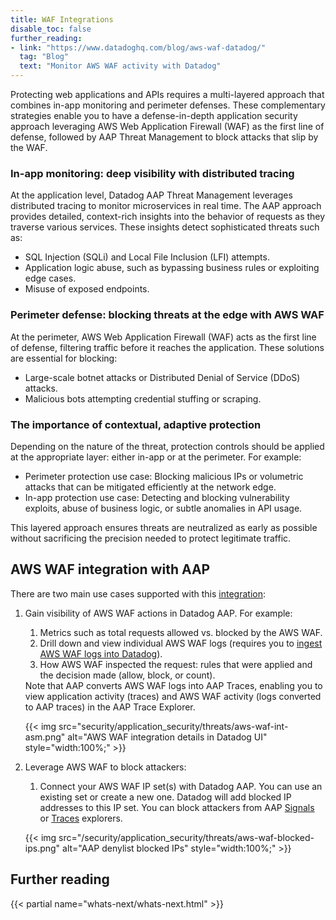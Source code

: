 ```yaml
---
title: WAF Integrations
disable_toc: false
further_reading:
- link: "https://www.datadoghq.com/blog/aws-waf-datadog/"
  tag: "Blog"
  text: "Monitor AWS WAF activity with Datadog"
---
```


Protecting web applications and APIs requires a multi-layered approach that combines in-app monitoring and perimeter defenses. These complementary strategies enable you to have a defense-in-depth application security approach leveraging AWS Web Application Firewall (WAF) as the first line of defense, followed by AAP Threat Management to block attacks that slip by the WAF.

### In-app monitoring: deep visibility with distributed tracing

At the application level, Datadog AAP Threat Management leverages distributed tracing to monitor microservices in real time. The AAP approach provides detailed, context-rich insights into the behavior of requests as they traverse various services. These insights detect sophisticated threats such as:

- SQL Injection (SQLi) and Local File Inclusion (LFI) attempts.
- Application logic abuse, such as bypassing business rules or exploiting edge cases.
- Misuse of exposed endpoints.

### Perimeter defense: blocking threats at the edge with AWS WAF

At the perimeter, AWS Web Application Firewall (WAF) acts as the first line of defense, filtering traffic before it reaches the application. These solutions are essential for blocking:

- Large-scale botnet attacks or Distributed Denial of Service (DDoS) attacks.
- Malicious bots attempting credential stuffing or scraping.

### The importance of contextual, adaptive protection

Depending on the nature of the threat, protection controls should be applied at the appropriate layer: either in-app or at the perimeter. For example:

- Perimeter protection use case: Blocking malicious IPs or volumetric attacks that can be mitigated efficiently at the network edge.
- In-app protection use case: Detecting and blocking vulnerability exploits, abuse of business logic, or subtle anomalies in API usage.

This layered approach ensures threats are neutralized as early as possible without sacrificing the precision needed to protect legitimate traffic.


## AWS WAF integration with AAP

There are two main use cases supported with this [integration][1]:

1. Gain visibility of AWS WAF actions in Datadog AAP. For example:
   1. Metrics such as total requests allowed vs. blocked by the AWS WAF.
   2. Drill down and view individual AWS WAF logs (requires you to [ingest AWS WAF logs into Datadog][2]).
   3. How AWS WAF inspected the request: rules that were applied and the decision made (allow, block, or count). 
   
   <div class="alert alert-info">Note that AAP converts AWS WAF logs into AAP Traces, enabling you to view application activity (traces) and AWS WAF activity (logs converted to AAP traces) in the AAP Trace Explorer.</div>

   {{< img src="security/application_security/threats/aws-waf-int-asm.png" alt="AWS WAF integration details in Datadog UI" style="width:100%;" >}}
   
2. Leverage AWS WAF to block attackers:
   1. Connect your AWS WAF IP set(s) with Datadog AAP. You can use an existing set or create a new one. Datadog will add blocked IP addresses to this IP set. You can block attackers from AAP [Signals][3] or [Traces][4] explorers.
           
   {{< img src="/security/application_security/threats/aws-waf-blocked-ips.png" alt="AAP denylist blocked IPs" style="width:100%;" >}}

## Further reading

{{< partial name="whats-next/whats-next.html" >}}

[1]: https://app.datadoghq.com/security/appsec/protection?use-case=amazon_waf
[2]: /integrations/amazon_waf/#log-collection
[3]: https://app.datadoghq.com/security?query=@workflow.rule.type:%22Application%20Security%22&product=appsec
[4]: https://app.datadoghq.com/security/appsec/traces